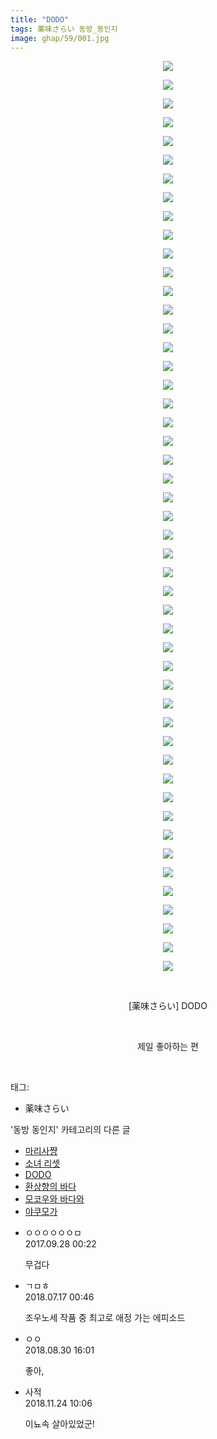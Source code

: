```yaml
---
title: "DODO"
tags: 薬味さらい 동방_동인지
image: ghap/59/001.jpg
---
```

<div class="article">
<p style="text-align: center; clear: none; float: none;"><img src="{{ site.nasurl }}/ghap/59/001.jpg"/></p>
<p style="text-align: center; clear: none; float: none;"><img src="{{ site.nasurl }}/ghap/59/002.jpg"/></p>
<p style="text-align: center; clear: none; float: none;"><img src="{{ site.nasurl }}/ghap/59/003.jpg"/></p>
<p style="text-align: center; clear: none; float: none;"><img src="{{ site.nasurl }}/ghap/59/004.jpg"/></p>
<p style="text-align: center; clear: none; float: none;"><img src="{{ site.nasurl }}/ghap/59/005.jpg"/></p>
<p style="text-align: center; clear: none; float: none;"><img src="{{ site.nasurl }}/ghap/59/006.jpg"/></p>
<p style="text-align: center; clear: none; float: none;"><img src="{{ site.nasurl }}/ghap/59/007.jpg"/></p>
<p style="text-align: center; clear: none; float: none;"><img src="{{ site.nasurl }}/ghap/59/008.jpg"/></p>
<p style="text-align: center; clear: none; float: none;"><img src="{{ site.nasurl }}/ghap/59/009.jpg"/></p>
<p style="text-align: center; clear: none; float: none;"><img src="{{ site.nasurl }}/ghap/59/010.jpg"/></p>
<p style="text-align: center; clear: none; float: none;"><img src="{{ site.nasurl }}/ghap/59/011.jpg"/></p>
<p style="text-align: center; clear: none; float: none;"><img src="{{ site.nasurl }}/ghap/59/012.jpg"/></p>
<p style="text-align: center; clear: none; float: none;"><img src="{{ site.nasurl }}/ghap/59/013.jpg"/></p>
<p style="text-align: center; clear: none; float: none;"><img src="{{ site.nasurl }}/ghap/59/014.jpg"/></p>
<p style="text-align: center; clear: none; float: none;"><img src="{{ site.nasurl }}/ghap/59/015.jpg"/></p>
<p style="text-align: center; clear: none; float: none;"><img src="{{ site.nasurl }}/ghap/59/016.jpg"/></p>
<p style="text-align: center; clear: none; float: none;"><img src="{{ site.nasurl }}/ghap/59/017.jpg"/></p>
<p style="text-align: center; clear: none; float: none;"><img src="{{ site.nasurl }}/ghap/59/018.jpg"/></p>
<p style="text-align: center; clear: none; float: none;"><img src="{{ site.nasurl }}/ghap/59/019.jpg"/></p>
<p style="text-align: center; clear: none; float: none;"><img src="{{ site.nasurl }}/ghap/59/020.jpg"/></p>
<p style="text-align: center; clear: none; float: none;"><img src="{{ site.nasurl }}/ghap/59/021.jpg"/></p>
<p style="text-align: center; clear: none; float: none;"><img src="{{ site.nasurl }}/ghap/59/022.jpg"/></p>
<p style="text-align: center; clear: none; float: none;"><img src="{{ site.nasurl }}/ghap/59/023.jpg"/></p>
<p style="text-align: center; clear: none; float: none;"><img src="{{ site.nasurl }}/ghap/59/024.jpg"/></p>
<p style="text-align: center; clear: none; float: none;"><img src="{{ site.nasurl }}/ghap/59/025.jpg"/></p>
<p style="text-align: center; clear: none; float: none;"><img src="{{ site.nasurl }}/ghap/59/026.jpg"/></p>
<p style="text-align: center; clear: none; float: none;"><img src="{{ site.nasurl }}/ghap/59/027.jpg"/></p>
<p style="text-align: center; clear: none; float: none;"><img src="{{ site.nasurl }}/ghap/59/028.jpg"/></p>
<p style="text-align: center; clear: none; float: none;"><img src="{{ site.nasurl }}/ghap/59/029.jpg"/></p>
<p style="text-align: center; clear: none; float: none;"><img src="{{ site.nasurl }}/ghap/59/030.jpg"/></p>
<p style="text-align: center; clear: none; float: none;"><img src="{{ site.nasurl }}/ghap/59/031.jpg"/></p>
<p style="text-align: center; clear: none; float: none;"><img src="{{ site.nasurl }}/ghap/59/032.jpg"/></p>
<p style="text-align: center; clear: none; float: none;"><img src="{{ site.nasurl }}/ghap/59/033.jpg"/></p>
<p style="text-align: center; clear: none; float: none;"><img src="{{ site.nasurl }}/ghap/59/034.jpg"/></p>
<p style="text-align: center; clear: none; float: none;"><img src="{{ site.nasurl }}/ghap/59/035.jpg"/></p>
<p style="text-align: center; clear: none; float: none;"><img src="{{ site.nasurl }}/ghap/59/036.jpg"/></p>
<p style="text-align: center; clear: none; float: none;"><img src="{{ site.nasurl }}/ghap/59/037.jpg"/></p>
<p style="text-align: center; clear: none; float: none;"><img src="{{ site.nasurl }}/ghap/59/038.jpg"/></p>
<p style="text-align: center; clear: none; float: none;"><img src="{{ site.nasurl }}/ghap/59/039.jpg"/></p>
<p style="text-align: center; clear: none; float: none;"><img src="{{ site.nasurl }}/ghap/59/040.jpg"/></p>
<p style="text-align: center; clear: none; float: none;"><img src="{{ site.nasurl }}/ghap/59/041.jpg"/></p>
<p style="text-align: center; clear: none; float: none;"><img src="{{ site.nasurl }}/ghap/59/042.jpg"/></p>
<p style="text-align: center; clear: none; float: none;"><img src="{{ site.nasurl }}/ghap/59/043.jpg"/></p>
<p style="text-align: center; clear: none; float: none;"><img src="{{ site.nasurl }}/ghap/59/044.jpg"/></p>
<p style="text-align: center; clear: none; float: none;"><img src="{{ site.nasurl }}/ghap/59/045.jpg"/></p>
<p style="text-align: center; clear: none; float: none;"><img src="{{ site.nasurl }}/ghap/59/046.jpg"/></p>
<p style="text-align: center; clear: none; float: none;"><img src="{{ site.nasurl }}/ghap/59/047.jpg"/></p>
<p style="text-align: center; clear: none; float: none;"><img src="{{ site.nasurl }}/ghap/59/048.jpg"/></p>
<p style="text-align: center; clear: none; float: none;"><img src="{{ site.nasurl }}/ghap/59/049.jpg"/></p>
<p style="text-align: center; clear: none; float: none;"><br/></p>
<p style="text-align: center; clear: none; float: none;">[薬味さらい] DODO</p>
<p style="text-align: center; clear: none; float: none;"><br/></p>
<p style="text-align: center; clear: none; float: none;">제일 좋아하는 편</p>
<p><br/></p>
</div><div class="tagTrail">
<p>태그: </p>
<ul>
<li>薬味さらい</li>
</ul>
</div><div class="another">
<p>'동방 동인지' 카테고리의 다른 글</p>
<ul>
<li><a href="/2016-06-16-ghap_61">마리사쨩</a></li>
<li><a href="/2016-06-16-ghap_60">소녀 리셋</a></li>
<li><a href="/2016-06-16-ghap_59">DODO</a></li>
<li><a href="/2016-06-16-ghap_58">환상향의 바다</a></li>
<li><a href="/2016-06-16-ghap_56">모코우와 바다와</a></li>
<li><a href="/2016-06-16-ghap_55">야쿠모가</a></li>
</ul>
</div><div class="cb_module cb_fluid">
<div class="cb_wrt cb_profile">
<div class="comment">
<ul>
<li class="cb_thumb_off" id="comment15092039">
<div class="cb_comment_area">
<div class="cb_info_area">
<div class="cb_section">
<span class="cb_nick_name">ㅇㅇㅇㅇㅇㅇㅁ</span>
</div>
<div class="cb_section">
<span class="cb_date">2017.09.28 00:22 </span>
</div>
</div>
<div class="cb_dsc_comment">
<p class="cb_dsc">
											무겁다
										</p>
</div>
</div></li>
<li class="cb_thumb_off" id="comment15288233">
<div class="cb_comment_area">
<div class="cb_info_area">
<div class="cb_section">
<span class="cb_nick_name">ㄱㅁㅎ</span>
</div>
<div class="cb_section">
<span class="cb_date">2018.07.17 00:46 </span>
</div>
</div>
<div class="cb_dsc_comment">
<p class="cb_dsc">
											조우노세 작품 중 최고로 애정 가는 에피소드
										</p>
</div>
</div></li>
<li class="cb_thumb_off" id="comment15321501">
<div class="cb_comment_area">
<div class="cb_info_area">
<div class="cb_section">
<span class="cb_nick_name">ㅇㅇ</span>
</div>
<div class="cb_section">
<span class="cb_date">2018.08.30 16:01 </span>
</div>
</div>
<div class="cb_dsc_comment">
<p class="cb_dsc">
											좋아,
										</p>
</div>
</div></li>
<li class="cb_thumb_off" id="comment15377740">
<div class="cb_comment_area">
<div class="cb_info_area">
<div class="cb_section">
<span class="cb_nick_name">사적</span>
</div>
<div class="cb_section">
<span class="cb_date">2018.11.24 10:06 </span>
</div>
</div>
<div class="cb_dsc_comment">
<p class="cb_dsc">
											이뇨속 살아있었군!
										</p>
</div>
</div></li>
</ul>
</div>
</div><!-- commentList close -->
</div>